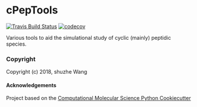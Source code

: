 cPepTools
==============================
[//]: # (Badges)
<!-- [![Travis Build Status](https://travis-ci.org/hjuinj/cPepTools.png)](https://travis-ci.org/hjuinj/cPepTools) -->
[![Travis Build Status](https://travis-ci.org/hjuinj/cpeptools.png)](https://travis-ci.org/hjuinj/cpeptools)
[![codecov](https://codecov.io/gh/hjuinj/cPepTools/branch/master/graph/badge.svg)](https://codecov.io/gh/hjuinj/cPepTools/branch/master)

Various tools to aid the simulational study of cyclic (mainly) peptidic species.

### Copyright

Copyright (c) 2018, shuzhe Wang


#### Acknowledgements

Project based on the
[Computational Molecular Science Python Cookiecutter](https://github.com/molssi/cookiecutter-cms)
